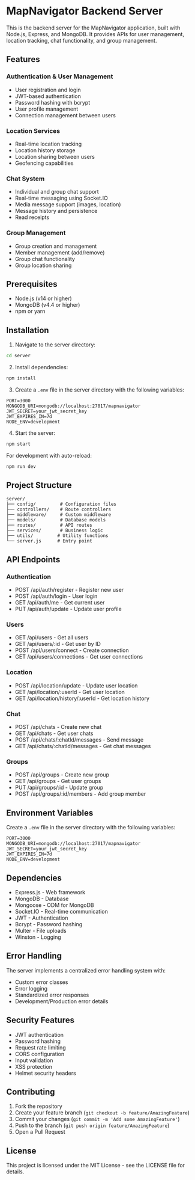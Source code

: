 # MapNavigator Backend Server

This is the backend server for the MapNavigator application, built with Node.js, Express, and MongoDB. It provides APIs for user management, location tracking, chat functionality, and group management.

## Features

### Authentication & User Management
- User registration and login
- JWT-based authentication
- Password hashing with bcrypt
- User profile management
- Connection management between users

### Location Services
- Real-time location tracking
- Location history storage
- Location sharing between users
- Geofencing capabilities

### Chat System
- Individual and group chat support
- Real-time messaging using Socket.IO
- Media message support (images, location)
- Message history and persistence
- Read receipts

### Group Management
- Group creation and management
- Member management (add/remove)
- Group chat functionality
- Group location sharing

## Prerequisites

- Node.js (v14 or higher)
- MongoDB (v4.4 or higher)
- npm or yarn

## Installation

1. Navigate to the server directory:
```bash
cd server
```

2. Install dependencies:
```bash
npm install
```

3. Create a `.env` file in the server directory with the following variables:
```
PORT=3000
MONGODB_URI=mongodb://localhost:27017/mapnavigator
JWT_SECRET=your_jwt_secret_key
JWT_EXPIRES_IN=7d
NODE_ENV=development
```

4. Start the server:
```bash
npm start
```

For development with auto-reload:
```bash
npm run dev
```

## Project Structure

```
server/
├── config/         # Configuration files
├── controllers/    # Route controllers
├── middleware/     # Custom middleware
├── models/         # Database models
├── routes/         # API routes
├── services/       # Business logic
├── utils/         # Utility functions
└── server.js      # Entry point
```

## API Endpoints

### Authentication
- POST /api/auth/register - Register new user
- POST /api/auth/login - User login
- GET /api/auth/me - Get current user
- PUT /api/auth/update - Update user profile

### Users
- GET /api/users - Get all users
- GET /api/users/:id - Get user by ID
- POST /api/users/connect - Create connection
- GET /api/users/connections - Get user connections

### Location
- POST /api/location/update - Update user location
- GET /api/location/:userId - Get user location
- GET /api/location/history/:userId - Get location history

### Chat
- POST /api/chats - Create new chat
- GET /api/chats - Get user chats
- POST /api/chats/:chatId/messages - Send message
- GET /api/chats/:chatId/messages - Get chat messages

### Groups
- POST /api/groups - Create new group
- GET /api/groups - Get user groups
- PUT /api/groups/:id - Update group
- POST /api/groups/:id/members - Add group member

## Environment Variables

Create a `.env` file in the server directory with the following variables:

```
PORT=3000
MONGODB_URI=mongodb://localhost:27017/mapnavigator
JWT_SECRET=your_jwt_secret_key
JWT_EXPIRES_IN=7d
NODE_ENV=development
```

## Dependencies

- Express.js - Web framework
- MongoDB - Database
- Mongoose - ODM for MongoDB
- Socket.IO - Real-time communication
- JWT - Authentication
- Bcrypt - Password hashing
- Multer - File uploads
- Winston - Logging

## Error Handling

The server implements a centralized error handling system with:
- Custom error classes
- Error logging
- Standardized error responses
- Development/Production error details

## Security Features

- JWT authentication
- Password hashing
- Request rate limiting
- CORS configuration
- Input validation
- XSS protection
- Helmet security headers

## Contributing

1. Fork the repository
2. Create your feature branch (`git checkout -b feature/AmazingFeature`)
3. Commit your changes (`git commit -m 'Add some AmazingFeature'`)
4. Push to the branch (`git push origin feature/AmazingFeature`)
5. Open a Pull Request

## License

This project is licensed under the MIT License - see the LICENSE file for details. 